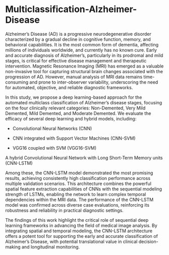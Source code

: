 # Multiclassification-Alzheimer-Disease
Alzheimer’s Disease (AD) is a progressive neurodegenerative disorder characterized by a gradual decline in cognitive function, memory, and behavioral capabilities. It is the most common form of dementia, affecting millions of individuals worldwide, and currently has no known cure. Early and accurate diagnosis of Alzheimer’s, particularly in its prodromal and mild stages, is critical for effective disease management and therapeutic intervention. Magnetic Resonance Imaging (MRI) has emerged as a valuable non-invasive tool for capturing structural brain changes associated with the progression of AD. However, manual analysis of MRI data remains time-consuming and prone to inter-observer variability, underscoring the need for automated, objective, and reliable diagnostic frameworks.

In this study, we propose a deep learning-based approach for the automated multiclass classification of Alzheimer’s disease stages, focusing on the four clinically relevant categories: Non-Demented, Very Mild Demented, Mild Demented, and Moderate Demented. We evaluate the efficacy of several deep learning and hybrid models, including:

- Convolutional Neural Networks (CNN)

- CNN integrated with Support Vector Machines (CNN-SVM)

- VGG16 coupled with SVM (VGG16-SVM)

 A hybrid Convolutional Neural Network with Long Short-Term Memory units (CNN-LSTM)

Among these, the CNN-LSTM model demonstrated the most promising results, achieving consistently high classification performance across multiple validation scenarios. This architecture combines the powerful spatial feature extraction capabilities of CNNs with the sequential modeling strength of LSTMs, enabling the network to learn complex temporal dependencies within the MRI data. The performance of the CNN-LSTM model was confirmed across diverse case evaluations, reinforcing its robustness and reliability in practical diagnostic settings.

The findings of this work highlight the critical role of sequential deep learning frameworks in advancing the field of medical image analysis. By integrating spatial and temporal modeling, the CNN-LSTM architecture offers a potent tool for supporting the early and accurate classification of Alzheimer’s Disease, with potential translational value in clinical decision-making and longitudinal monitoring.


